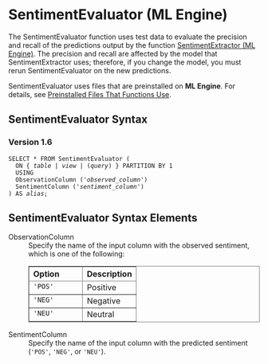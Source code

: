 <html><head></head><body><div class="nested0" aria-labelledby="ariaid-title1" topicindex="1" topicid="tbc1507573737060" id="tbc1507573737060"><h1 class="title topictitle1" id="ariaid-title1">SentimentEvaluator (ML Engine)</h1><div class="body conbody">
<p class="p">The SentimentEvaluator function uses test data to evaluate the precision and recall of the predictions output by the function <a href="wrg1558541235042.md#nlo1507565530849">SentimentExtractor (ML Engine)</a>. The precision and recall are affected by the model that SentimentExtractor uses; therefore, if you change the model, you must rerun SentimentEvaluator on the new predictions.</p>
<p class="p">SentimentEvaluator uses files that are preinstalled on <span><b>ML Engine</b></span>. For details, see <a href="tzu1557778477026.md">Preinstalled Files That Functions Use</a>.</p></div><div class="topic reference nested1" aria-labelledby="ariaid-title2" topicindex="2" topicid="qav1507573843904" xml:lang="en-us" lang="en-us" id="qav1507573843904">
<h2 class="title topictitle2" id="ariaid-title2">SentimentEvaluator Syntax</h2><div class="body refbody"><div class="section" id="qav1507573843904__section_N1000E_N1000C_N10001">
<h3 class="title sectiontitle">Version <span>1.6</span></h3><pre class="pre codeblock" xml:space="preserve"><code>SELECT * FROM SentimentEvaluator (
  <span>ON { <var class="keyword varname">table</var> | <var class="keyword varname">view</var> | (<var class="keyword varname">query</var>) }</span> PARTITION BY 1
  USING
  ObservationColumn ('<var class="keyword varname">observed_column</var>')
  SentimentColumn ('<var class="keyword varname">sentiment_column</var>')
) AS <var class="keyword varname">alias</var>;</code></pre></div></div></div><div class="topic reference nested1" aria-labelledby="ariaid-title3" topicindex="3" topicid="slb1507574689381" xml:lang="en-us" lang="en-us" id="slb1507574689381">
<h2 class="title topictitle2" id="ariaid-title3">SentimentEvaluator Syntax Elements</h2><div class="body refbody"><div class="section" id="slb1507574689381__section_N10011_N1000E_N10001"><dl class="dl parml"><dt class="dt pt dlterm">ObservationColumn</dt><dd class="dd pd">Specify the name of the input column with the observed sentiment, which is one of the following:
<div class="tablenoborder"><table cellpadding="4" cellspacing="0" summary="" id="slb1507574689381__table_x3s_zdz_fdb" class="table" frame="border" border="1" rules="all"><div class="caption"></div><colgroup span="1"><col style="width:50%" span="1"></col><col style="width:50%" span="1"></col></colgroup><thead class="thead" style="text-align:left;"><tr class="row"><th class="entry cellrowborder" style="vertical-align:top;" id="d98119e131" rowspan="1" colspan="1">Option</th><th class="entry cellrowborder" style="vertical-align:top;" id="d98119e133" rowspan="1" colspan="1">Description</th></tr></thead><tbody class="tbody"><tr class="row"><td class="entry cellrowborder" style="vertical-align:top;" headers="d98119e131" rowspan="1" colspan="1"><code class="ph codeph">'POS'</code></td><td class="entry cellrowborder" style="vertical-align:top;" headers="d98119e133" rowspan="1" colspan="1">Positive</td></tr><tr class="row"><td class="entry cellrowborder" style="vertical-align:top;" headers="d98119e131" rowspan="1" colspan="1"><code class="ph codeph">'NEG'</code></td><td class="entry cellrowborder" style="vertical-align:top;" headers="d98119e133" rowspan="1" colspan="1">Negative</td></tr><tr class="row"><td class="entry cellrowborder" style="vertical-align:top;" headers="d98119e131" rowspan="1" colspan="1"><code class="ph codeph">'NEU'</code></td><td class="entry cellrowborder" style="vertical-align:top;" headers="d98119e133" rowspan="1" colspan="1">Neutral</td></tr></tbody></table></div></dd><dt class="dt pt dlterm">SentimentColumn</dt><dd class="dd pd">Specify the name of the input column with the predicted sentiment (<code class="ph codeph">'POS'</code>, <code class="ph codeph">'NEG'</code>, or <code class="ph codeph">'NEU'</code>).</dd></dl></div></div></div></div></body></html>
